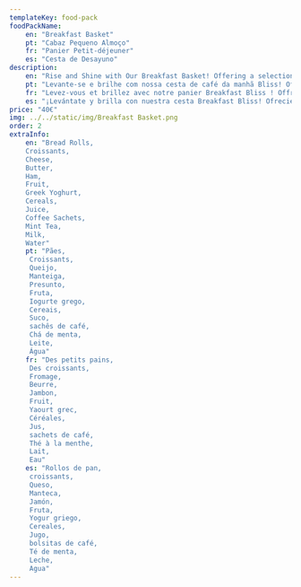 ```yaml
---
templateKey: food-pack
foodPackName:
    en: "Breakfast Basket"
    pt: "Cabaz Pequeno Almoço"
    fr: "Panier Petit-déjeuner"
    es: "Cesta de Desayuno"
description: 
    en: "Rise and Shine with Our Breakfast Basket! Offering a selection of breakfast delights to ensure a speedy start to your first morning. Great if you had a late arrival the night before!"
    pt: "Levante-se e brilhe com nossa cesta de café da manhã Bliss! Oferecendo uma seleção de todas as delícias do café da manhã para garantir um início rápido de sua primeira manhã. Ótimo se você chegou tarde na noite anterior!"
    fr: "Levez-vous et brillez avec notre panier Breakfast Bliss ! Offrant une sélection de tous les délices du petit-déjeuner pour garantir un début rapide de votre première matinée. Idéal si vous êtes arrivé tard la veille !"
    es: "¡Levántate y brilla con nuestra cesta Breakfast Bliss! Ofreciendo una selección de todas las delicias del desayuno para garantizar un comienzo rápido de su primera mañana. ¡Genial si llegaste tarde la noche anterior!"
price: "40€"
img: ../../static/img/Breakfast Basket.png
order: 2
extraInfo:
    en: "Bread Rolls,
    Croissants,
    Cheese,
    Butter,
    Ham,
    Fruit,
    Greek Yoghurt,
    Cereals,
    Juice,
    Coffee Sachets,
    Mint Tea,
    Milk,
    Water"
    pt: "Pães,
     Croissants,
     Queijo,
     Manteiga,
     Presunto,
     Fruta,
     Iogurte grego,
     Cereais,
     Suco,
     sachês de café,
     Chá de menta,
     Leite,
     Água"
    fr: "Des petits pains,
     Des croissants,
     Fromage,
     Beurre,
     Jambon,
     Fruit,
     Yaourt grec,
     Céréales,
     Jus,
     sachets de café,
     Thé à la menthe,
     Lait,
     Eau"
    es: "Rollos de pan,
     croissants,
     Queso,
     Manteca,
     Jamón,
     Fruta,
     Yogur griego,
     Cereales,
     Jugo,
     bolsitas de café,
     Té de menta,
     Leche,
     Agua"
---
```


